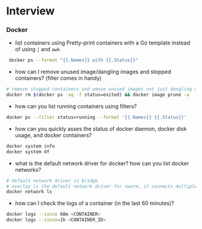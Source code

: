 # Interview

### Docker

* list containers using Pretty-print containers with a Go template instead of using `|` and `awk`
```bash
 docker ps --format "{{.Names}} with {{.Status}}"
```
* how can I remove unused image/dangling images and stopped containers? (filter comes in handy)
```bash
# remove stopped containers and emove unused images not just dangling ones
docker rm $(docker ps -aq -f status=exited) && docker image prune -a
```
* how can you list running containers using filters?
```bash
docker ps --filter status=running --format '{{.Names}} {{.Status}}'
```
* how can you quickly asses the status of docker daemon, docker disk usage, and docker containers?
```bash
docker system info
docker system df
```
* what is the default network driver for docker? how can you list docker networks?
```bash
# default network driver is bridge
# overlay is the default network driver for swarm, it connects multiple Docker daemons together and enable swarm services to communicate with each other
docker network ls
```
* how can I check the logs of a container (in the last 60 minutes)?
```bash
docker logs --since 60m <CONTAINER>
docker logs --since=1h <CONTAINER_ID>
```
